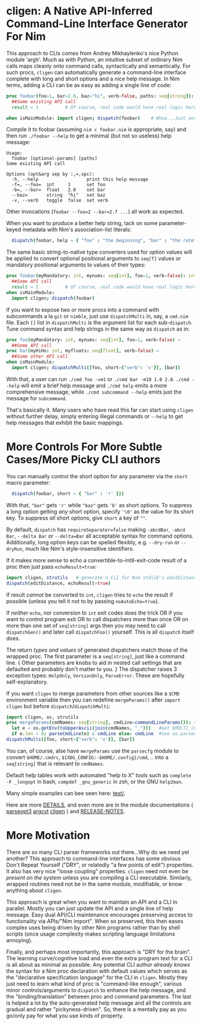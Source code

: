 cligen: A Native API-Inferred Command-Line Interface Generator For Nim
======================================================================
This approach to CLIs comes from Andrey Mikhaylenko's nice Python module 'argh'.
Much as with Python, an intuitive subset of ordinary Nim calls maps cleanly onto
command calls, syntactically and semantically.  For such procs, `cligen` can
automatically generate a command-line interface complete with long and short
options and a nice help message.  In Nim terms, adding a CLI can be as easy as
adding a single line of code:
```nim
proc foobar(foo=1, bar=2.0, baz="hi", verb=false, paths: seq[string]): int =
  ##Some existing API call
  result = 1          # Of course, real code would have real logic here

when isMainModule: import cligen; dispatch(foobar)    # Whoa...Just one line??
```
Compile it to foobar (assuming ``nim c foobar.nim`` is appropriate, say) and
then run ``./foobar --help`` to get a minimal (but not so useless) help message:
```
Usage:
  foobar [optional-params] [paths]
Some existing API call

Options (opt&arg sep by :,=,spc):
  -h, --help                  print this help message
  -f=, --foo=  int     1      set foo
  -b=, --bar=  float   2.0    set bar
  --baz=       string  "hi"   set baz
  -v, --verb   toggle  false  set verb
```
Other invocations (``foobar --foo=2 --bar=2.7 ...``) all work as expected.

When you want to produce a better help string, tack on some parameter-keyed
metadata with Nim's association-list literals:
```nim
  dispatch(foobar, help = { "foo" : "the beginning", "bar" : "the rate" })
```

The same basic string-to-native type converters used for option values will be
applied to convert optional positional arguments to `seq[T]` values or mandatory
positional arguments to values of their types:
```nim
proc foobar(myMandatory: int, mynums: seq[int], foo=1, verb=false): int =
  ##Some API call
  result = 1          # Of course, real code would have real logic here
when isMainModule:
  import cligen; dispatch(foobar)
```

If you want to expose two or more procs into a command with subcommands a la
`git` or `nimble`, just use `dispatchMulti` in, say, a `cmd.nim` file.  Each
`[]` list in `dispatchMulti` is the argument list for each sub-`dispatch`.
Tune command syntax and help strings in the same way as ``dispatch`` as in:
```nim
proc foo(myMandatory: int, mynums: seq[int], foo=1, verb=false) =
  ##Some API call
proc bar(myHiHo: int, myfloats: seq[float], verb=false) =
  ##Some other API call
when isMainModule:
  import cligen; dispatchMulti([foo, short={"verb": 'v'}], [bar])
```
With that, a user can run ``./cmd foo -vm1`` or ``./cmd bar -m10 1.0 2.0``.
``./cmd --help`` will emit a brief help message and ``./cmd help`` emits a more
comprehensive message, while ``./cmd subcommand --help`` emits just the message
for ``subcommand``.

That's basically it.  Many users who have read this far can start using `cligen`
without further delay, simply entering illegal commands or `--help` to get help
messages that exhibit the basic mappings.  

More Controls For More Subtle Cases/More Picky CLI authors
==========================================================
You can manually control the short option for any parameter via the `short` macro
parameter:
```nim
  dispatch(foobar, short = { "bar" : 'r' }))
```
With that, ``"bar"`` gets ``'r'`` while ``"baz"`` gets ``'b'`` as short options.
To suppress a long option getting *any* short option, specify ``'\0'`` as the
value for its short key.  To suppress _all_ short options, give ``short`` a key
of ``""``.

By default, ``dispatch`` has ``requireSeparator=false`` making ``-abcdBar``,
``-abcd Bar``, ``--delta Bar`` or ``--delta=Bar`` all acceptable syntax for
command options.  Additionally, long option keys can be spelled flexibly, e.g.
``--dry-run`` or ``--dryRun``, much like Nim's style-insensitive identifiers.

If it makes more sense to echo a convertible-to-int8-exit-code result of a proc
then just pass ``echoResult=true``:
```nim
import cligen, strutils   # generate a CLI for Nim stdlib's editDistance
dispatch(editDistance, echoResult=true)
```
If result _cannot_ be converted to `int`, `cligen` tries to `echo` the result
if possible (unless you tell it not to by passing `noAutoEcho=true`).

If _neither_ `echo`, nor conversion to `int` exit codes does the trick OR if you
want to control program exit OR to call dispatchers more than once OR on more
than one set of `seq[string]` args then you may need to call `dispatchGen()`
and later call `dispatchFoo()` yourself.  This is all `dispatch` itself does.

The return _types and values_ of generated dispatchers match those of the
wrapped proc.  The first parameter is a `seq[string]`, just like a command line.
{ Other parameters are knobs to aid in nested call settings that are defaulted
and probably don't matter to you. } The dispatcher raises 3 exception types:
`HelpOnly`, `VersionOnly`, `ParseError`.  These are hopefully self-explanatory.

If you want `cligen` to merge parameters from other sources like a `$CMD`
environment variable then you can redefine `mergeParams()` after `import cligen`
but before `dispatch`/`dispatchMulti`:
```nim
import cligen, os, strutils
proc mergeParams(cmdNames: seq[string], cmdLine=commandLineParams()): seq[string]=
  let e = os.getEnv(toUpperAscii(join(cmdNames, "_")))   #Get $MULTI_(FOO|_BAR)
  if e.len > 0: parseCmdLine(e) & cmdLine else: cmdLine  #See os.parseCmdLine
dispatchMulti([foo, short={"verb": 'v'}], [bar])
```
You can, of course, alse have `mergeParams` use the `parsecfg` module to convert
`$HOME/.cmdrc`, `${XDG_CONFIG:-$HOME/.config}/cmd`, .. into a `seq[string]` that
is relevant to `cmdNames`.

Default help tables work with automated "help to X" tools such as ``complete -F
_longopt`` in bash, ``compdef _gnu_generic`` in zsh, or the GNU ``help2man``.

Many simple examples can bee seen here:
    [test/](https://github.com/c-blake/cligen/tree/master/test/).

Here are more [DETAILS](https://github.com/c-blake/cligen/tree/master/DETAILS.md),
and even more are in the module documentations (
        [parseopt3](http://htmlpreview.github.io/?https://github.com/c-blake/cligen/blob/master/parseopt3.html)
        [argcvt](http://htmlpreview.github.io/?https://github.com/c-blake/cligen/blob/master/argcvt.html)
        [cligen](http://htmlpreview.github.io/?https://github.com/c-blake/cligen/blob/master/cligen.html)
        ) and
[RELEASE-NOTES](https://github.com/c-blake/cligen/tree/master/RELEASE-NOTES.md).

More Motivation
===============
There are so many CLI parser frameworks out there...Why do we need yet another?
This approach to command-line interfaces has some obvious Don't Repeat Yourself
("DRY", or relatedly "a few points of edit") properties.  It also has very nice
"loose coupling" properties.  `cligen` need not even be *present on the system*
unless you are compiling a CLI executable.  Similarly, wrapped routines need not
be in the same module, modifiable, or know anything about `cligen`.

This approach is great when you want to maintain an API and a CLI in parallel.
Mostly you can just update the API and a single line of help message.  Easy dual
API/CLI maintenance encourages preserving access to functionality via APIs/"Nim
import".  When so preserved, this then eases complex uses being driven by other
Nim programs rather than by shell scripts (once usage complexity makes scripting
language limitations annoying).

Finally, and perhaps most importantly, this approach is "DRY for the brain".
The learning curve/cognitive load and even the extra program text for a CLI is
all about as minimal as possible.  Any potential CLI author *already knows* the
syntax for a Nim proc declaration with default values which serves as the
"declarative specification language" for the CLI in `cligen`.  Mostly they
just need to learn what kind of proc is "command-like enough", various minor
controls/arguments to `dispatch` to enhance the help message, and the
"binding/translation" between proc and command parameters.  The last is helped a
lot by the auto-generated help message and all the controls are gradual and
rather "pickyness-driven".  So, there is a mentally pay as you go/only pay for
what you use kinds of property.
